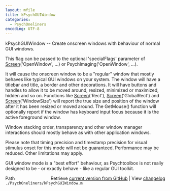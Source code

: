 ```yaml
---
layout: mfile
title: kPsychGUIWindow
categories:
  - PsychOneliners
encoding: UTF-8
---
```


kPsychGUIWindow -- Create onscreen windows with behaviour of normal GUI windows.

This flag can be passed to the optional 'specialFlags' parameter of
[Screen](/docs/Screen)('OpenWindow', ...) or PsychImaging('OpenWindow', ...).

It will cause the onscreen window to be a "regular" window that mostly
behaves like typical GUI windows on your system. The window will have a
titlebar and title, a border and other decorations. It will have buttons
and handles to allow it to be moved around, resized, minimized or
maximized, hidden and so on. Functions like [Screen](/docs/Screen)('Rect'),
[Screen](/docs/Screen)('GlobalRect') and [Screen](/docs/Screen)('WindowSize') will report the true size
and position of the window after it has been resized or moved around. The
GetMouse() function will optionally report if the window has keyboard
input focus because it is the active foreground window.

Window stacking order, transparency and other window manager interactions
should mostly behave as with other application windows.

Please note that timing precision and timestamp precision for visual
stimulus onset for this mode will not be guaranteed. Performance may be
reduced. Other limitations may apply.

GUI window mode is a "best effort" behaviour, as Psychtoolbox is not
really designed to be - or exactly behave - like a regular GUI toolkit.



<div class="code_header" style="text-align:right;">
  <span style="float:left;">Path&nbsp;&nbsp;</span> <span class="counter">Retrieve <a href=
  "https://raw.github.com/Psychtoolbox-3/Psychtoolbox-3/beta/./PsychOneliners/kPsychGUIWindow.m">current version from GitHub</a> | View <a href=
  "https://github.com/Psychtoolbox-3/Psychtoolbox-3/commits/beta/./PsychOneliners/kPsychGUIWindow.m">changelog</a></span>
</div>
<div class="code">
  <code>./PsychOneliners/kPsychGUIWindow.m</code>
</div>
